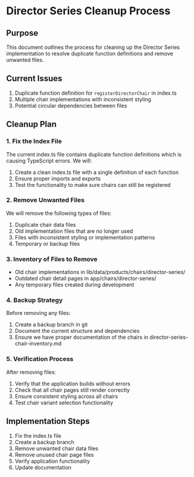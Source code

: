 # Director Series Cleanup Process

## Purpose

This document outlines the process for cleaning up the Director Series implementation to resolve duplicate function definitions and remove unwanted files.

## Current Issues

1. Duplicate function definition for `registerDirectorChair` in index.ts
2. Multiple chair implementations with inconsistent styling
3. Potential circular dependencies between files

## Cleanup Plan

### 1. Fix the Index File

The current index.ts file contains duplicate function definitions which is causing TypeScript errors. We will:

1. Create a clean index.ts file with a single definition of each function
2. Ensure proper imports and exports
3. Test the functionality to make sure chairs can still be registered

### 2. Remove Unwanted Files

We will remove the following types of files:

1. Duplicate chair data files
2. Old implementation files that are no longer used
3. Files with inconsistent styling or implementation patterns
4. Temporary or backup files

### 3. Inventory of Files to Remove

- Old chair implementations in lib/data/products/chairs/director-series/
- Outdated chair detail pages in app/chairs/director-series/
- Any temporary files created during development

### 4. Backup Strategy

Before removing any files:

1. Create a backup branch in git
2. Document the current structure and dependencies
3. Ensure we have proper documentation of the chairs in director-series-chair-inventory.md

### 5. Verification Process

After removing files:

1. Verify that the application builds without errors
2. Check that all chair pages still render correctly
3. Ensure consistent styling across all chairs
4. Test chair variant selection functionality

## Implementation Steps

1. Fix the index.ts file
2. Create a backup branch
3. Remove unwanted chair data files
4. Remove unused chair page files
5. Verify application functionality
6. Update documentation